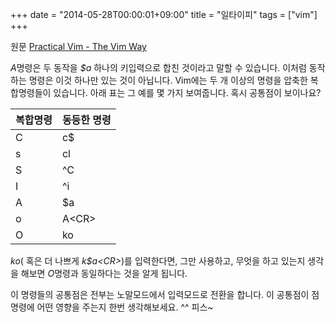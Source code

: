 +++
date  = "2014-05-28T00:00:01+09:00"
title = "일타이피"
tags  = ["vim"]
+++

원문 [Practical Vim - The Vim Way](http://media.pragprog.com/titles/dnvim/vim.pdf)

*A*명령은 두 동작을 *$a* 하나의 키입력으로 합친 것이라고 말할 수 있습니다. 이처럼 동작하는 명령은 이것 하나만 있는 것이 아닙니다. Vim에는 두 개 이상의 명령을 압축한 복합명령들이 있습니다. 아래 표는 그 예를 몇 가지 보여줍니다. 혹시 공통점이 보이나요?

| 복합명령 | 동등한 명령  |
|-------|-----------|
| C     | c$        |
| s     | cl        |
| S     | ^C        |
| I     | ^i        |
| A     | $a        |
| o     | A\<CR\>   |
| O     | ko        |

*ko*( 혹은 더 나쁘게 *k$a\<CR\>*)를 입력한다면, 그만 사용하고, 무엇을 하고 있는지 생각을 해보면 *O*명령과 동일하다는 것을 알게 됩니다.

이 명령들의 공통점은 전부는 노말모드에서 입력모드로 전환을 합니다. 이 공통점이 점명령에 어떤 영향을 주는지 한번 생각해보세요. ^^ 피스~